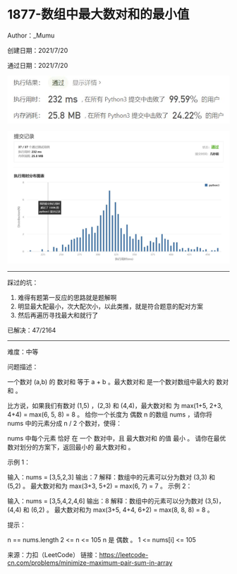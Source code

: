 # 1877-数组中最大数对和的最小值

Author：_Mumu

创建日期：2021/7/20

通过日期：2021/7/20

![](./通过截图2.jpg)

![](./通过截图1.jpg)

*****

踩过的坑：

1. 难得有题第一反应的思路就是题解啊
2. 明显最大配最小，次大配次小，以此类推，就是符合题意的配对方案
3. 然后再遍历寻找最大和就行了

已解决：47/2164

*****

难度：中等

问题描述：

一个数对 (a,b) 的 数对和 等于 a + b 。最大数对和 是一个数对数组中最大的 数对和 。

比方说，如果我们有数对 (1,5) ，(2,3) 和 (4,4)，最大数对和 为 max(1+5, 2+3, 4+4) = max(6, 5, 8) = 8 。
给你一个长度为 偶数 n 的数组 nums ，请你将 nums 中的元素分成 n / 2 个数对，使得：

nums 中每个元素 恰好 在 一个 数对中，且
最大数对和 的值 最小 。
请你在最优数对划分的方案下，返回最小的 最大数对和 。

 

示例 1：

输入：nums = [3,5,2,3]
输出：7
解释：数组中的元素可以分为数对 (3,3) 和 (5,2) 。
最大数对和为 max(3+3, 5+2) = max(6, 7) = 7 。
示例 2：

输入：nums = [3,5,4,2,4,6]
输出：8
解释：数组中的元素可以分为数对 (3,5)，(4,4) 和 (6,2) 。
最大数对和为 max(3+5, 4+4, 6+2) = max(8, 8, 8) = 8 。


提示：

n == nums.length
2 <= n <= 105
n 是 偶数 。
1 <= nums[i] <= 105

来源：力扣（LeetCode）
链接：https://leetcode-cn.com/problems/minimize-maximum-pair-sum-in-array